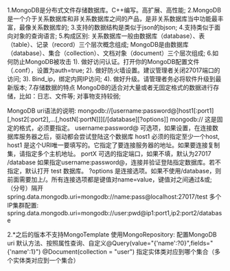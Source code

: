 1.MongoDB是分布式文件存储数据库。C++编写。高扩展、高性能;
2.MongoDB是一个介于关系数据库和非关系数据库之间的产品，是非关系数据库当中功能最丰富，最像关系数据库的;
3.支持的数据结构是类似于json的bjson;
4.支持类似于面向对象的查询语言;
5.构成区别:
    关系数据库一般由数据库（database）、表（table）、记录（record）三个层次概念组成;
    MongoDB是由数据库（database）、集合（collection）、文档对象（document）三个层次组成;
6.如何防止MongoDB被攻击
    1). 做好访问认证。打开你的MongoDB配置文件（.conf），设置为auth=true;
    2). 做好防火墙设置。建议管理者关闭27017端口的访问;
    3). Bind_ip，绑定内网IP访问;
    4). 做好升级。请管理者务必将软件升级到最新版本;
7.存储数据的特点
    MongoDB的适合对大量或者无固定格式的数据进行存储，比如：日志、文件等;
    对事物支持较弱;


MongoDB uri语法的说明:
mongodb://[username:password@]host1[:port1][,host2[:port2],...[,hostN[:portN]]][/[database][?options]]
    mongodb:// 这是固定的格式，必须要指定。
    username:password@ 可选项，如果设置，在连接数据库服务器之后，驱动都会尝试登陆这个数据库
    host1 必须的指定至少一个host, host1 是这个URI唯一要填写的。它指定了要连接服务器的地址。如果要连接复制集，请指定多个主机地址。
    portX 可选的指定端口，如果不填，默认为27017
    /database 如果指定username:password@，连接并验证登陆指定数据库。若不指定，默认打开 test 数据库。
    ?options 是连接选项。如果不使用/database，则前面需要加上/。所有连接选项都是键值对name=value，键值对之间通过&或;（分号）隔开
 spring.data.mongodb.uri=mongodb://name:pass@localhost:27017/test
 多个IP集群配置:
 spring.data.mongodb.uri=mongodb://user:pwd@ip1:port1,ip2:port2/database


2.*之后的版本不支持MongoTemplate
    使用MongoRepository:
        配置MongoDB uri
        默认方法、按照属性查询、自定义@Query(value="{'name':?0}",fields="{'name':1}")
        @Document(collection = "user")  指定实体类对应到哪个集合（多个实体类对应到一个集合）


